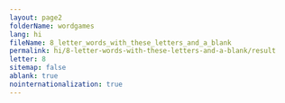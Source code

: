```yaml
---
layout: page2
folderName: wordgames
lang: hi
fileName: 8_letter_words_with_these_letters_and_a_blank
permalink: hi/8-letter-words-with-these-letters-and-a-blank/result
letter: 8
sitemap: false
ablank: true
nointernationalization: true
---
```

